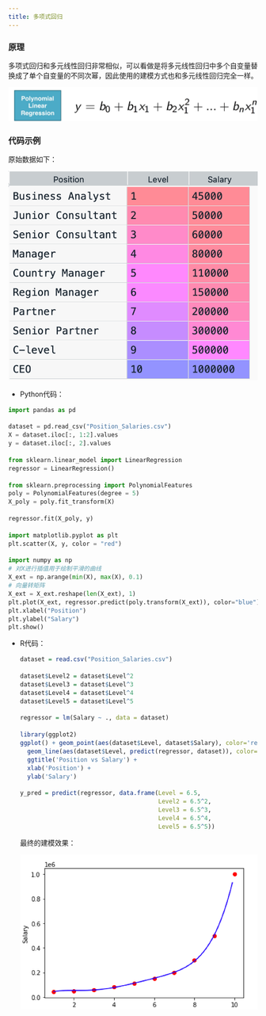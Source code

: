 ```yaml
---
title: 多项式回归
---
```

### 原理

多项式回归和多元线性回归非常相似，可以看做是将多元线性回归中多个自变量替换成了单个自变量的不同次幂，因此使用的建模方式也和多元线性回归完全一样。

![1679637660495](./image/polynomial/1679637660495.png)

### 代码示例

原始数据如下：

![1679638083162](./image/polynomial/1679638083162.png)

- Python代码：

```python
import pandas as pd

dataset = pd.read_csv("Position_Salaries.csv")
X = dataset.iloc[:, 1:2].values
y = dataset.iloc[:, 2].values

from sklearn.linear_model import LinearRegression
regressor = LinearRegression()

from sklearn.preprocessing import PolynomialFeatures
poly = PolynomialFeatures(degree = 5)
X_poly = poly.fit_transform(X)

regressor.fit(X_poly, y)

import matplotlib.pyplot as plt
plt.scatter(X, y, color = "red")

import numpy as np
# 对X进行插值用于绘制平滑的曲线
X_ext = np.arange(min(X), max(X), 0.1)
# 向量转矩阵
X_ext = X_ext.reshape(len(X_ext), 1)
plt.plot(X_ext, regressor.predict(poly.transform(X_ext)), color="blue")
plt.xlabel("Position")
plt.ylabel("Salary")
plt.show()
```

- R代码：

  ```R
  dataset = read.csv("Position_Salaries.csv")

  dataset$Level2 = dataset$Level^2
  dataset$Level3 = dataset$Level^3
  dataset$Level4 = dataset$Level^4
  dataset$Level5 = dataset$Level^5

  regressor = lm(Salary ~ ., data = dataset)

  library(ggplot2)
  ggplot() + geom_point(aes(dataset$Level, dataset$Salary), color='red') +
    geom_line(aes(dataset$Level, predict(regressor, dataset)), color='green') +
    ggtitle('Position vs Salary') +
    xlab('Position') +
    ylab('Salary')

  y_pred = predict(regressor, data.frame(Level = 6.5,
                                         Level2 = 6.5^2,
                                         Level3 = 6.5^3,
                                         Level4 = 6.5^4,
                                         Level5 = 6.5^5))
  ```
  最终的建模效果：

  ![1679638346357](./image/polynomial/1679638346357.png)
